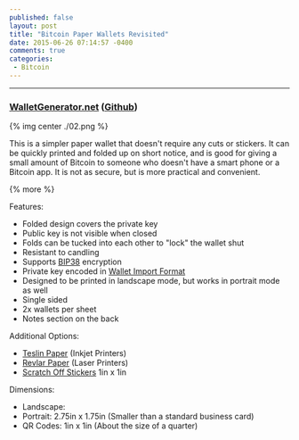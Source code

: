 ```yaml
---
published: false
layout: post
title: "Bitcoin Paper Wallets Revisited"
date: 2015-06-26 07:14:57 -0400
comments: true
categories: 
 - Bitcoin
---
```


---
### [WalletGenerator.net]() ([Github]())

{% img center ./02.png %}

This is a simpler paper wallet that doesn't require any cuts or stickers. 
It can be quickly printed and folded up on short notice, and is good for giving a small amount of Bitcoin to someone who doesn't have a smart phone or a Bitcoin app. 
It is not as secure, but is more practical and convenient. 

{% more %}

Features:

 - Folded design covers the private key
 - Public key is not visible when closed
 - Folds can be tucked into each other to "lock" the wallet shut
 - Resistant to candling
 - Supports [BIP38](https://github.com/bitcoin/bips/blob/master/bip-0038.mediawiki) encryption
 - Private key encoded in [Wallet Import Format](https://en.bitcoin.it/wiki/Wallet_import_format)
 - Designed to be printed in landscape mode, but works in portrait mode as well
 - Single sided
 - 2x wallets per sheet
 - Notes section on the back

Additional Options:

 - [Teslin Paper](http://www.amazon.com/dp/B004PX7ZTC) (Inkjet Printers)
 - [Revlar Paper](http://www.amazon.com/gp/product/B004UI335W/) (Laser Printers)
 - [Scratch Off Stickers](http://www.amazon.com/gp/product/B00ENI0NI4) 1in x 1in

Dimensions:

 - Landscape: 
 - Portrait: 2.75in x 1.75in (Smaller than a standard business card)
 - QR Codes: 1in x 1in (About the size of a quarter)
